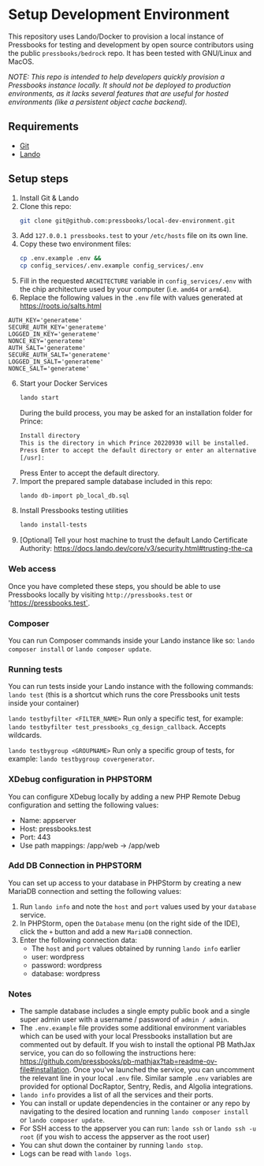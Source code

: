 # Setup Development Environment
This repository uses Lando/Docker to provision a local instance of Pressbooks for testing and development by open source contributors using the public `pressbooks/bedrock` repo. It has been tested with GNU/Linux and MacOS.

*NOTE: This repo is intended to help developers quickly provision a Pressbooks instance locally. It should not be deployed to production environments, as it lacks several features that are useful for hosted environments (like a persistent object cache backend).* 

## Requirements
- [Git](https://git-scm.com/book/en/v2/Getting-Started-Installing-Git)
- [Lando](https://docs.lando.dev/getting-started/installation.html)

## Setup steps
1. Install Git & Lando
2. Clone this repo:
   ```bash
   git clone git@github.com:pressbooks/local-dev-environment.git
   ```
3. Add `127.0.0.1 pressbooks.test` to your `/etc/hosts` file on its own line.
4. Copy these two environment files:
   ```bash
   cp .env.example .env && 
   cp config_services/.env.example config_services/.env
   ```
5. Fill in the requested `ARCHITECTURE` variable in `config_services/.env` with the chip architecture used by your computer (i.e. `amd64` or `arm64`).
5. Replace the following values in the `.env` file with values generated at https://roots.io/salts.html
```shell
AUTH_KEY='generateme'
SECURE_AUTH_KEY='generateme'
LOGGED_IN_KEY='generateme'
NONCE_KEY='generateme'
AUTH_SALT='generateme'
SECURE_AUTH_SALT='generateme'
LOGGED_IN_SALT='generateme'
NONCE_SALT='generateme'
```
6. Start your Docker Services
   ```bash
   lando start
   ```
   During the build process, you may be asked for an installation folder for Prince:
	 ```bash
   Install directory
   	This is the directory in which Prince 20220930 will be installed.
   	Press Enter to accept the default directory or enter an alternative.
   	[/usr]: 
	 ```
 	 Press Enter to accept the default directory.
7. Import the prepared sample database included in this repo:
    ```bash
   lando db-import pb_local_db.sql
    ```
8. Install Pressbooks testing utilities
	  ```bash
   lando install-tests
    ```
9. [Optional] Tell your host machine to trust the default Lando Certificate Authority: https://docs.lando.dev/core/v3/security.html#trusting-the-ca   

### Web access
Once you have completed these steps, you should be able to use Pressbooks locally by visiting `http://pressbooks.test` or 'https://pressbooks.test`.

### Composer
You can run Composer commands inside your Lando instance like so: `lando composer install` or `lando composer update`.

### Running tests
You can run tests inside your Lando instance with the following commands:
`lando test` (this is a shortcut which runs the core Pressbooks unit tests inside your container)

`lando testbyfilter <FILTER_NAME>` Run only a specific test, for example: `lando testbyfilter test_pressbooks_cg_design_callback`. Accepts wildcards.

`lando testbygroup <GROUPNAME>` Run only a specific group of tests, for example: `lando testbygroup covergenerator`.

### XDebug configuration in PHPSTORM
You can configure XDebug locally by adding a new PHP Remote Debug configuration and setting the following values:
- Name: appserver
- Host: pressbooks.test
- Port: 443
- Use path mappings: <YOUR PATH>/app/web -> /app/web

### Add DB Connection in PHPSTORM
You can set up access to your database in PHPStorm by creating a new MariaDB connection and setting the following values:
1. Run `lando info` and note the `host` and `port` values used by your `database` service.
2. In PHPStorm, open the `Database` menu (on the right side of the IDE), click the `+` button and add a new `MariaDB` connection. 
3. Enter the following connection data:
    - The `host` and `port` values obtained by running `lando info` earlier
    - user: wordpress
    - password: wordpress
    - database: wordpress

### Notes
- The sample database includes a single empty public book and a single super admin user with a username / password of `admin / admin`.
- The `.env.example` file provides some additional environment variables which can be used with your local Pressbooks installation but are commented out by default. If you wish to install the optional PB MathJax service, you can do so following the instructions here: https://github.com/pressbooks/pb-mathjax?tab=readme-ov-file#installation. Once you've launched the service, you can uncomment the relevant line in your local `.env` file. Similar sample `.env` variables are provided for optional DocRaptor, Sentry, Redis, and Algolia integrations.
- `lando info` provides a list of all the services and their ports.
- You can install or update dependencies in the container or any repo by navigating to the desired location and running `lando composer install` or `lando composer update`.
- For SSH access to the appserver you can run: `lando ssh` or `lando ssh -u root` (if you wish to access the appserver as the root user)
- You can shut down the container by running `lando stop`.
- Logs can be read with `lando logs`.

